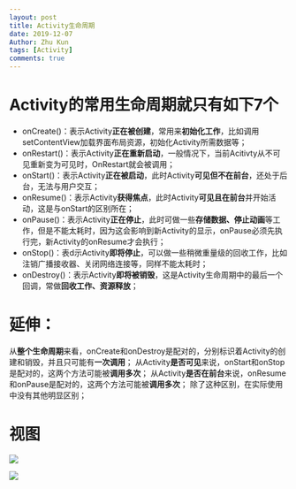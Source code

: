 ```yaml
---
layout: post
title: Activity生命周期
date: 2019-12-07
Author: Zhu Kun
tags: [Activity]
comments: true
---
```


# Activity的常用生命周期就只有如下7个 

- onCreate()：表示Activity**正在被创建**，常用来**初始化工作**，比如调用setContentView加载界面布局资源，初始化Activity所需数据等；
- onRestart()：表示Activity**正在重新启动**，一般情况下，当前Acitivty从不可见重新变为可见时，OnRestart就会被调用；
- onStart()：表示Activity**正在被启动**，此时Activity**可见但不在前台**，还处于后台，无法与用户交互；
- onResume()：表示Activity**获得焦点**，此时Activity**可见且在前台**并开始活动，这是与onStart的区别所在；
- onPause()：表示Activity**正在停止**，此时可做一些**存储数据、停止动画**等工作，但是不能太耗时，因为这会影响到新Activity的显示，onPause必须先执行完，新Activity的onResume才会执行；
- onStop()：表d示Activity**即将停止**，可以做一些稍微重量级的回收工作，比如注销广播接收器、关闭网络连接等，同样不能太耗时；
- onDestroy()：表示Activity**即将被销毁**，这是Activity生命周期中的最后一个回调，常做**回收工作、资源释放**；

# 延伸：

从**整个生命周期**来看，onCreate和onDestroy是配对的，分别标识着Activity的创建和销毁，并且只可能有**一次调用**； 从Activity**是否可见**来说，onStart和onStop是配对的，这两个方法可能被**调用多次**； 从Activity**是否在前台**来说，onResume和onPause是配对的，这两个方法可能被**调用多次**； 除了这种区别，在实际使用中没有其他明显区别；

# 视图

![](https://justzk.github.io/images/activity-life-cycle/activity-life-cycle-1.jpg)

![](https://justzk.github.io/images/activity-life-cycle/activity-life-cycle-2.png)